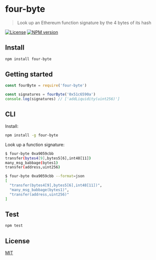 # four-byte

> Look up an Ethereum function signature by the 4 bytes of its hash

[![License](http://img.shields.io/badge/license-MIT-blue.svg)](https://raw.githubusercontent.com/shanefontaine/four-byte/master/LICENSE)
[![NPM version](https://badge.fury.io/js/four-byte.svg)](http://badge.fury.io/js/four-byte)

## Install

```bash
npm install four-byte
```

## Getting started

```javascript
const fourByte = require('four-byte')

const signatures = fourByte('0x51c6590a')
console.log(signatures) // ['addLiquidity(uint256)']
```

## CLI

Install:

```bash
npm install -g four-byte
```

Look up a function signature:

```bash
$ four-byte 0xa9059cbb
transfer(bytes4[9],bytes5[6],int48[11])
many_msg_babbage(bytes1)
transfer(address,uint256)
```

```bash
$ four-byte 0xa9059cbb --format=json
[
  "transfer(bytes4[9],bytes5[6],int48[11])",
  "many_msg_babbage(bytes1)",
  "transfer(address,uint256)"
]
```

## Test

```bash
npm test
```

## License

[MIT](LICENSE)